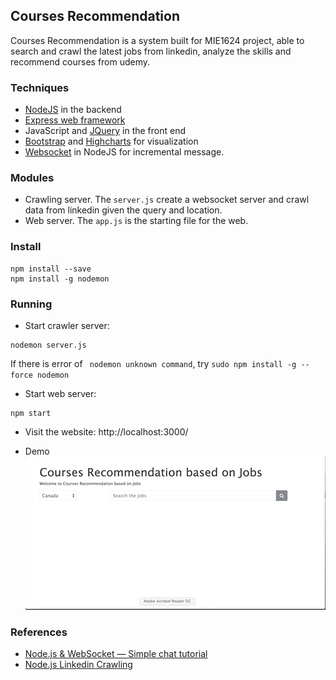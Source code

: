 ## Courses Recommendation
Courses Recommendation is a system built for MIE1624 project, able to search and crawl the latest jobs from linkedin, analyze the skills and recommend courses from udemy.

### Techniques
* [NodeJS](https://nodejs.org/en/docs/guides/) in the backend
* [Express web framework](https://expressjs.com/en/starter/installing.html)
* JavaScript and [JQuery](https://jquery.com/) in the front end
* [Bootstrap](https://getbootstrap.com/) and [Highcharts](https://www.highcharts.com/docs/getting-started/installation) for visualization
* [Websocket](https://www.npmjs.com/package/websocket) in NodeJS for incremental message.

### Modules
* Crawling server. The ```server.js``` create a websocket server and crawl data from linkedin given the query and location.
* Web server. The ```app.js``` is the starting file for the web.

### Install
```
npm install --save
npm install -g nodemon
```

### Running
* Start crawler server: 
```
nodemon server.js
```
If there is error of ``` nodemon unknown command```, try ```sudo npm install -g --force nodemon```
* Start web server: 
```
npm start
```
* Visit the website: http://localhost:3000/

* Demo
![Demo](demo.gif)

### References
* [Node.js & WebSocket — Simple chat tutorial](https://medium.com/@martin.sikora/node-js-websocket-simple-chat-tutorial-2def3a841b61)
* [Node.js Linkedin Crawling](https://github.com/spinlud/linkedin-jobs-scraper)